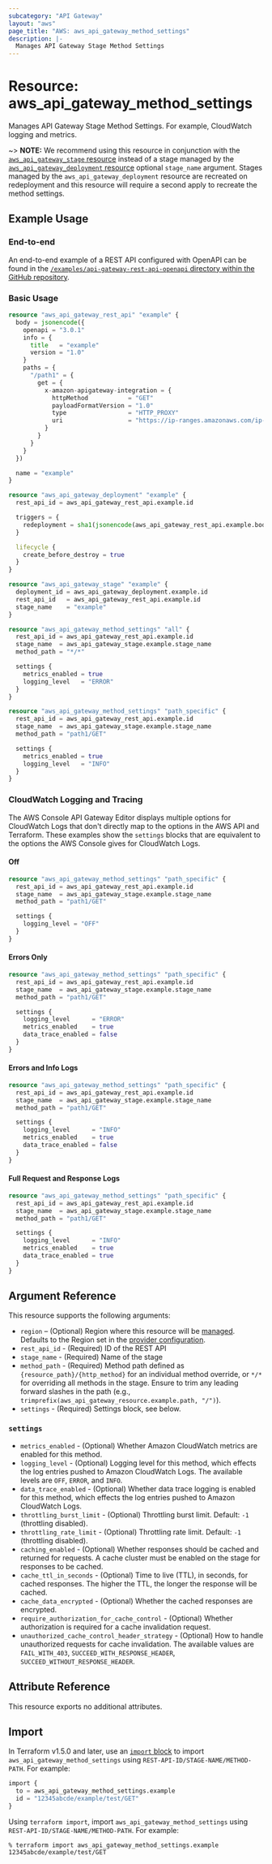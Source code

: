 ```yaml
---
subcategory: "API Gateway"
layout: "aws"
page_title: "AWS: aws_api_gateway_method_settings"
description: |-
  Manages API Gateway Stage Method Settings
---
```


# Resource: aws_api_gateway_method_settings

Manages API Gateway Stage Method Settings. For example, CloudWatch logging and metrics.

~> **NOTE:** We recommend using this resource in conjunction with the [`aws_api_gateway_stage` resource](api_gateway_stage.html) instead of a stage managed by the [`aws_api_gateway_deployment` resource](api_gateway_deployment.html) optional `stage_name` argument. Stages managed by the `aws_api_gateway_deployment` resource are recreated on redeployment and this resource will require a second apply to recreate the method settings.

## Example Usage

### End-to-end

An end-to-end example of a REST API configured with OpenAPI can be found in the [`/examples/api-gateway-rest-api-openapi` directory within the GitHub repository](https://github.com/hashicorp/terraform-provider-aws/tree/main/examples/api-gateway-rest-api-openapi).

### Basic Usage

```terraform
resource "aws_api_gateway_rest_api" "example" {
  body = jsonencode({
    openapi = "3.0.1"
    info = {
      title   = "example"
      version = "1.0"
    }
    paths = {
      "/path1" = {
        get = {
          x-amazon-apigateway-integration = {
            httpMethod           = "GET"
            payloadFormatVersion = "1.0"
            type                 = "HTTP_PROXY"
            uri                  = "https://ip-ranges.amazonaws.com/ip-ranges.json"
          }
        }
      }
    }
  })

  name = "example"
}

resource "aws_api_gateway_deployment" "example" {
  rest_api_id = aws_api_gateway_rest_api.example.id

  triggers = {
    redeployment = sha1(jsonencode(aws_api_gateway_rest_api.example.body))
  }

  lifecycle {
    create_before_destroy = true
  }
}

resource "aws_api_gateway_stage" "example" {
  deployment_id = aws_api_gateway_deployment.example.id
  rest_api_id   = aws_api_gateway_rest_api.example.id
  stage_name    = "example"
}

resource "aws_api_gateway_method_settings" "all" {
  rest_api_id = aws_api_gateway_rest_api.example.id
  stage_name  = aws_api_gateway_stage.example.stage_name
  method_path = "*/*"

  settings {
    metrics_enabled = true
    logging_level   = "ERROR"
  }
}

resource "aws_api_gateway_method_settings" "path_specific" {
  rest_api_id = aws_api_gateway_rest_api.example.id
  stage_name  = aws_api_gateway_stage.example.stage_name
  method_path = "path1/GET"

  settings {
    metrics_enabled = true
    logging_level   = "INFO"
  }
}
```

### CloudWatch Logging and Tracing

The AWS Console API Gateway Editor displays multiple options for CloudWatch Logs that don't directly map to the options in the AWS API and Terraform. These examples show the `settings` blocks that are equivalent to the options the AWS Console gives for CloudWatch Logs.

#### Off

```terraform
resource "aws_api_gateway_method_settings" "path_specific" {
  rest_api_id = aws_api_gateway_rest_api.example.id
  stage_name  = aws_api_gateway_stage.example.stage_name
  method_path = "path1/GET"

  settings {
    logging_level = "OFF"
  }
}
```

#### Errors Only

```terraform
resource "aws_api_gateway_method_settings" "path_specific" {
  rest_api_id = aws_api_gateway_rest_api.example.id
  stage_name  = aws_api_gateway_stage.example.stage_name
  method_path = "path1/GET"

  settings {
    logging_level      = "ERROR"
    metrics_enabled    = true
    data_trace_enabled = false
  }
}
```

#### Errors and Info Logs

```terraform
resource "aws_api_gateway_method_settings" "path_specific" {
  rest_api_id = aws_api_gateway_rest_api.example.id
  stage_name  = aws_api_gateway_stage.example.stage_name
  method_path = "path1/GET"

  settings {
    logging_level      = "INFO"
    metrics_enabled    = true
    data_trace_enabled = false
  }
}
```

#### Full Request and Response Logs

```terraform
resource "aws_api_gateway_method_settings" "path_specific" {
  rest_api_id = aws_api_gateway_rest_api.example.id
  stage_name  = aws_api_gateway_stage.example.stage_name
  method_path = "path1/GET"

  settings {
    logging_level      = "INFO"
    metrics_enabled    = true
    data_trace_enabled = true
  }
}
```

## Argument Reference

This resource supports the following arguments:

* `region` – (Optional) Region where this resource will be [managed](https://docs.aws.amazon.com/general/latest/gr/rande.html#regional-endpoints). Defaults to the Region set in the [provider configuration](https://registry.terraform.io/providers/hashicorp/aws/latest/docs#aws-configuration-reference).
* `rest_api_id` - (Required) ID of the REST API
* `stage_name` - (Required) Name of the stage
* `method_path` - (Required) Method path defined as `{resource_path}/{http_method}` for an individual method override, or `*/*` for overriding all methods in the stage. Ensure to trim any leading forward slashes in the path (e.g., `trimprefix(aws_api_gateway_resource.example.path, "/")`).
* `settings` - (Required) Settings block, see below.

### `settings`

* `metrics_enabled` - (Optional) Whether Amazon CloudWatch metrics are enabled for this method.
* `logging_level` - (Optional) Logging level for this method, which effects the log entries pushed to Amazon CloudWatch Logs. The available levels are `OFF`, `ERROR`, and `INFO`.
* `data_trace_enabled` - (Optional) Whether data trace logging is enabled for this method, which effects the log entries pushed to Amazon CloudWatch Logs.
* `throttling_burst_limit` - (Optional) Throttling burst limit. Default: `-1` (throttling disabled).
* `throttling_rate_limit` - (Optional) Throttling rate limit. Default: `-1` (throttling disabled).
* `caching_enabled` - (Optional) Whether responses should be cached and returned for requests. A cache cluster must be enabled on the stage for responses to be cached.
* `cache_ttl_in_seconds` - (Optional) Time to live (TTL), in seconds, for cached responses. The higher the TTL, the longer the response will be cached.
* `cache_data_encrypted` - (Optional) Whether the cached responses are encrypted.
* `require_authorization_for_cache_control` - (Optional) Whether authorization is required for a cache invalidation request.
* `unauthorized_cache_control_header_strategy` - (Optional) How to handle unauthorized requests for cache invalidation. The available values are `FAIL_WITH_403`, `SUCCEED_WITH_RESPONSE_HEADER`, `SUCCEED_WITHOUT_RESPONSE_HEADER`.

## Attribute Reference

This resource exports no additional attributes.

## Import

In Terraform v1.5.0 and later, use an [`import` block](https://developer.hashicorp.com/terraform/language/import) to import `aws_api_gateway_method_settings` using `REST-API-ID/STAGE-NAME/METHOD-PATH`. For example:

```terraform
import {
  to = aws_api_gateway_method_settings.example
  id = "12345abcde/example/test/GET"
}
```

Using `terraform import`, import `aws_api_gateway_method_settings` using `REST-API-ID/STAGE-NAME/METHOD-PATH`. For example:

```console
% terraform import aws_api_gateway_method_settings.example 12345abcde/example/test/GET
```
